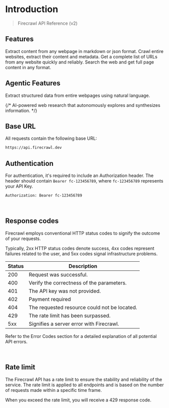# Introduction

> Firecrawl API Reference (v2)

## Features

<CardGroup cols={3}>
  <Card title="Scrape" icon="markdown" href="/api-reference/endpoint/scrape" color="FF713C">
    Extract content from any webpage in markdown or json format.
  </Card>

  <Card title="Crawl" icon="spider" href="/api-reference/endpoint/crawl-post" color="FF713C">
    Crawl entire websites, extract their content and metadata.
  </Card>

  <Card title="Map" icon="map" href="/api-reference/endpoint/map" color="FF713C">
    Get a complete list of URLs from any website quickly and reliably.
  </Card>

  <Card title="Search" icon="magnifying-glass" href="/api-reference/endpoint/search" color="FF713C">
    Search the web and get full page content in any format.
  </Card>
</CardGroup>

## Agentic Features

<CardGroup cols={3}>
  <Card title="Extract" icon="barcode-read" href="/api-reference/endpoint/extract" color="FF713C">
    Extract structured data from entire webpages using natural language.
  </Card>

  {/* <Card title="Deep Research" icon="brain-circuit" href="/api-reference/endpoint/deep-research" color="FF713C">
      AI-powered web research that autonomously explores and synthesizes information.
    </Card> */}
</CardGroup>

## Base URL

All requests contain the following base URL:

```bash
https://api.firecrawl.dev
```

## Authentication

For authentication, it's required to include an Authorization header. The header should contain `Bearer fc-123456789`, where `fc-123456789` represents your API Key.

```bash
Authorization: Bearer fc-123456789
```

​

## Response codes

Firecrawl employs conventional HTTP status codes to signify the outcome of your requests.

Typically, 2xx HTTP status codes denote success, 4xx codes represent failures related to the user, and 5xx codes signal infrastructure problems.

| Status | Description                                  |
| ------ | -------------------------------------------- |
| 200    | Request was successful.                      |
| 400    | Verify the correctness of the parameters.    |
| 401    | The API key was not provided.                |
| 402    | Payment required                             |
| 404    | The requested resource could not be located. |
| 429    | The rate limit has been surpassed.           |
| 5xx    | Signifies a server error with Firecrawl.     |

Refer to the Error Codes section for a detailed explanation of all potential API errors.

​

## Rate limit

The Firecrawl API has a rate limit to ensure the stability and reliability of the service. The rate limit is applied to all endpoints and is based on the number of requests made within a specific time frame.

When you exceed the rate limit, you will receive a 429 response code.
